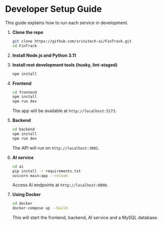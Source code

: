 # Developer Setup Guide

This guide explains how to run each service in development.

1. **Clone the repo**
   ```bash
   git clone https://github.com/srinitech-ai/FinTrack.git
   cd FinTrack
   ```
2. **Install Node.js and Python 3.11**

3. **Install root development tools (husky, lint-staged)**
   ```bash
   npm install
   ```

4. **Frontend**
   ```bash
   cd frontend
   npm install
   npm run dev
   ```
   The app will be available at `http://localhost:5173`.

5. **Backend**
   ```bash
   cd backend
   npm install
   npm run dev
   ```
   The API will run on `http://localhost:3001`.

6. **AI service**
   ```bash
   cd ai
   pip install -r requirements.txt
   uvicorn main:app --reload
   ```
   Access AI endpoints at `http://localhost:8000`.

7. **Using Docker**
   ```bash
   cd docker
   docker-compose up --build
   ```
   This will start the frontend, backend, AI service and a MySQL database.

